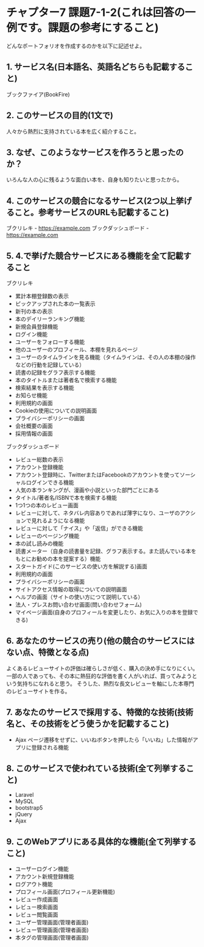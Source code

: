 # チャプター7 課題7-1-2(これは回答の一例です。課題の参考にすること)

どんなポートフォリオを作成するのかを以下に記述せよ。


## 1. サービス名(日本語名、英語名どちらも記載すること)
ブックファイア(BookFire)

## 2. このサービスの目的(1文で)
人々から熱烈に支持されている本を広く紹介すること。

## 3. なぜ、このようなサービスを作ろうと思ったのか？
いろんな人の心に残るような面白い本を、自身も知りたいと思ったから。

## 4. このサービスの競合になるサービス(2つ以上挙げること。参考サービスのURLも記載すること)
ブクリレキ - https://example.com
ブックダッシュボード - https://example.com

## 5. 4.で挙げた競合サービスにある機能を全て記載すること
ブクリレキ
- 累計本棚登録数の表示
- ピックアップされた本の一覧表示
- 新刊の本の表示
- 本のデイリーランキング機能
- 新規会員登録機能
- ログイン機能
- ユーザーをフォローする機能
- 他のユーザーのプロフィール、本棚を見れるページ
- ユーザーのタイムラインを見る機能（タイムラインは、その人の本棚の操作などの行動を記録している）
- 読書の記録をグラフ表示する機能
- 本のタイトルまたは著者名で検索する機能
- 検索結果を表示する機能
- お知らせ機能
- 利用規約の画面
- Cookieの使用についての説明画面
- プライバシーポリシーの画面
- 会社概要の画面
- 採用情報の画面

ブックダッシュボード
- レビュー総数の表示
- アカウント登録機能
- アカウント登録時に、TwitterまたはFacebookのアカウントを使ってソーシャルログインできる機能
- 人気の本ランキングが、漫画や小説といった部門ごとにある
- タイトル/著者名/ISBNで本を検索する機能
- 1つ1つの本のレビュー画面
- レビューに対して、ネタバレ内容ありであれば薄字になり、ユーザのアクションで見れるようになる機能
- レビューに対して「ナイス」や「返信」ができる機能
- レビューのページング機能
- 本の試し読みの機能
- 読書メーター（自身の読書量を記録、グラフ表示する。また読んでいる本をもとにお勧めの本を提案する）機能
- スタートガイド(このサービスの使い方を解説する)画面
- 利用規約の画面
- プライバシーポリシーの画面
- サイトアクセス情報の取得についての説明画面
- ヘルプの画面（サイトの使い方につて説明している）
- 法人・プレスお問い合わせ画面(問い合わせフォーム)
- マイページ画面(自身のプロフィールを変更したり、お気に入りの本を登録できる)

## 6. あなたのサービスの売り(他の競合のサービスにはない点、特徴となる点)
よくあるレビューサイトの評価は確らしさが低く、購入の決め手になりにくい。
一部の人であっても、その本に熱狂的な評価を書く人がいれば、買ってみようという気持ちになれると思う。
そうした、熱烈な長文レビューを軸にした本専門のレビューサイトを作る。

## 7. あなたのサービスで採用する、特徴的な技術(技術名と、その技術をどう使うかを記載すること)
- Ajax
ページ遷移をせずに、いいねボタンを押したら「いいね」した情報がアプリに登録される機能

## 8. このサービスで使われている技術(全て列挙すること)
- Laravel
- MySQL
- bootstrap5
- jQuery
- Ajax

## 9. このWebアプリにある具体的な機能(全て列挙すること)
- ユーザーログイン機能
- アカウント新規登録機能
- ログアウト機能
- プロフィール画面(プロフィール更新機能)
- レビュー作成画面
- レビュー検索画面
- レビュー閲覧画面
- ユーザー管理画面(管理者画面)
- レビュー管理画面(管理者画面)
- 本タグの管理画面(管理者画面)
